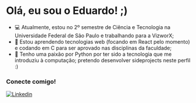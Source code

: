 <h1 class="center"> Olá, eu sou o Eduardo! ;) </h1> 

- 💻 Atualmente, estou no 2º semestre de Ciência e Tecnologia na Universidade Federal de São Paulo e trabalhando para a VizworX;
- 🌱 Estou aprendendo tecnologias web (focando em React pelo momento) e codando em C para ser aprovado nas disciplinas da faculdade;
- 🐍 Tenho uma paixão por Python por ter sido a tecnologia que me introduziu à computação; pretendo desenvolver sideprojects neste perfil :) 

### Conecte comigo!
[![Linkedin](https://img.shields.io/badge/-CONNECT-blue?style=for-the-badge&logo=Linkedin&link=https://www.linkedin.com/in/eduardopgoes/)](https://www.linkedin.com/in/eduardopgoes)
